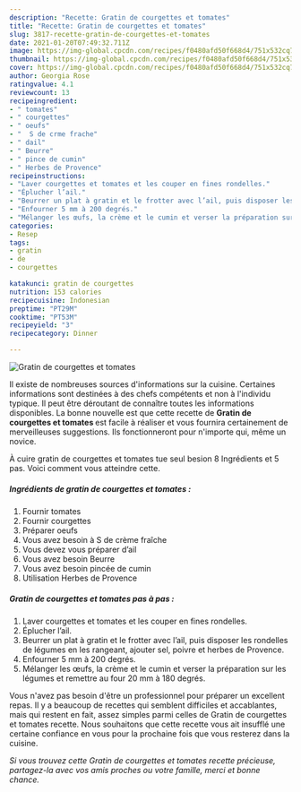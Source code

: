 ```yaml
---
description: "Recette: Gratin de courgettes et tomates"
title: "Recette: Gratin de courgettes et tomates"
slug: 3817-recette-gratin-de-courgettes-et-tomates
date: 2021-01-20T07:49:32.711Z
image: https://img-global.cpcdn.com/recipes/f0480afd50f668d4/751x532cq70/gratin-de-courgettes-et-tomates-photo-principale-de-la-recette.jpg
thumbnail: https://img-global.cpcdn.com/recipes/f0480afd50f668d4/751x532cq70/gratin-de-courgettes-et-tomates-photo-principale-de-la-recette.jpg
cover: https://img-global.cpcdn.com/recipes/f0480afd50f668d4/751x532cq70/gratin-de-courgettes-et-tomates-photo-principale-de-la-recette.jpg
author: Georgia Rose
ratingvalue: 4.1
reviewcount: 13
recipeingredient:
- " tomates"
- " courgettes"
- " oeufs"
- "  S de crme frache"
- " dail"
- " Beurre"
- " pince de cumin"
- " Herbes de Provence"
recipeinstructions:
- "Laver courgettes et tomates et les couper en fines rondelles."
- "Éplucher l’ail."
- "Beurrer un plat à gratin et le frotter avec l’ail, puis disposer les rondelles de légumes en les rangeant, ajouter sel, poivre et herbes de Provence."
- "Enfourner 5 mm à 200 degrés."
- "Mélanger les œufs, la crème et le cumin et verser la préparation sur les légumes et remettre au four 20 mm à 180 degrés."
categories:
- Resep
tags:
- gratin
- de
- courgettes

katakunci: gratin de courgettes 
nutrition: 153 calories
recipecuisine: Indonesian
preptime: "PT29M"
cooktime: "PT53M"
recipeyield: "3"
recipecategory: Dinner

---
```



![Gratin de courgettes et tomates](https://img-global.cpcdn.com/recipes/f0480afd50f668d4/751x532cq70/gratin-de-courgettes-et-tomates-photo-principale-de-la-recette.jpg)

Il existe de nombreuses sources d'informations sur la cuisine. Certaines informations sont destinées à des chefs compétents et non à l'individu typique. Il peut être déroutant de connaître toutes les informations disponibles. La bonne nouvelle est que cette recette de <strong> Gratin de courgettes et tomates </strong> est facile à réaliser et vous fournira certainement de merveilleuses suggestions. Ils fonctionneront pour n'importe qui, même un novice.

<!--inarticleads1-->

À cuire gratin de courgettes et tomates tue seul besion 8 Ingrédients et 5 pas. Voici comment vous atteindre cette.

##### Ingrédients de gratin de courgettes et tomates :

1. Fournir  tomates
1. Fournir  courgettes
1. Préparer  oeufs
1. Vous avez besoin  à S de crème fraîche
1. Vous devez vous préparer  d’ail
1. Vous avez besoin  Beurre
1. Vous avez besoin  pincée de cumin
1. Utilisation  Herbes de Provence




<!--inarticleads2-->

##### Gratin de courgettes et tomates pas à pas :

1. Laver courgettes et tomates et les couper en fines rondelles.
1. Éplucher l’ail.
1. Beurrer un plat à gratin et le frotter avec l’ail, puis disposer les rondelles de légumes en les rangeant, ajouter sel, poivre et herbes de Provence.
1. Enfourner 5 mm à 200 degrés.
1. Mélanger les œufs, la crème et le cumin et verser la préparation sur les légumes et remettre au four 20 mm à 180 degrés.




<!--inarticleads1-->

<p>
Vous n'avez pas besoin d'être un professionnel pour préparer un excellent repas. Il y a beaucoup de recettes qui semblent difficiles et accablantes, mais qui restent en fait, assez simples parmi celles de Gratin de courgettes et tomates recette. Nous souhaitons que cette recette vous ait insufflé une certaine confiance en vous pour la prochaine fois que vous resterez dans la cuisine.
</p>

<p>
<i>Si vous trouvez cette Gratin de courgettes et tomates recette précieuse, partagez-la avec vos amis proches ou votre famille, merci et bonne chance.</i>
</p>
